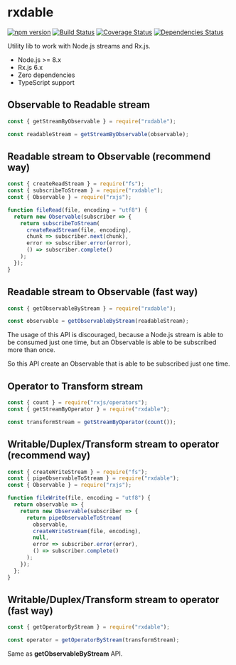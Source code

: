 # rxdable

[![npm version](https://badge.fury.io/js/rxdable.svg)](https://badge.fury.io/js/rxdable) [![Build Status](https://travis-ci.com/greguz/rxdable.svg?branch=master)](https://travis-ci.com/greguz/rxdable) [![Coverage Status](https://coveralls.io/repos/github/greguz/rxdable/badge.svg?branch=master)](https://coveralls.io/github/greguz/rxdable?branch=master) [![Dependencies Status](https://david-dm.org/greguz/rxdable.svg)](https://david-dm.org/greguz/rxdable.svg)

Utility lib to work with Node.js streams and Rx.js.

- Node.js >= 8.x
- Rx.js 6.x
- Zero dependencies
- TypeScript support

## Observable to Readable stream

```javascript
const { getStreamByObservable } = require("rxdable");

const readableStream = getStreamByObservable(observable);
```

## Readable stream to Observable (recommend way)

```javascript
const { createReadStream } = require("fs");
const { subscribeToStream } = require("rxdable");
const { Observable } = require("rxjs");

function fileRead(file, encoding = "utf8") {
  return new Observable(subscriber => {
    return subscribeToStream(
      createReadStream(file, encoding),
      chunk => subscriber.next(chunk),
      error => subscriber.error(error),
      () => subscriber.complete()
    );
  });
}
```

## Readable stream to Observable (fast way)

```javascript
const { getObservableByStream } = require("rxdable");

const observable = getObservableByStream(readableStream);
```

The usage of this API is discouraged, because a Node.js stream is able to be consumed just one time, but an Observable is able to be subscribed more than once.

So this API create an Observable that is able to be subscribed just one time.

## Operator to Transform stream

```javascript
const { count } = require("rxjs/operators");
const { getStreamByOperator } = require("rxdable");

const transformStream = getStreamByOperator(count());
```

## Writable/Duplex/Transform stream to operator (recommend way)

```javascript
const { createWriteStream } = require("fs");
const { pipeObservableToStream } = require("rxdable");
const { Observable } = require("rxjs");

function fileWrite(file, encoding = "utf8") {
  return observable => {
    return new Observable(subscriber => {
      return pipeObservableToStream(
        observable,
        createWriteStream(file, encoding),
        null,
        error => subscriber.error(error),
        () => subscriber.complete()
      );
    });
  };
}
```

## Writable/Duplex/Transform stream to operator (fast way)

```javascript
const { getOperatorByStream } = require("rxdable");

const operator = getOperatorByStream(transformStream);
```

Same as **getObservableByStream** API.
